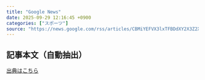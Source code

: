 ```yaml
---
title: "Google News"
date: 2025-09-29 12:16:45 +0900
categories: ["スポーツ"]
source: "https://news.google.com/rss/articles/CBMiYEFVX3lxTFBDdXY2X3Z2XzZ3TURCVGRLZnVDYUZESzNjRTZMV1RySGhCZ01HN0R6NmczOU9MRHBVWk1McmV0cmx3LU5KUE9DZWV3bjI4a0djelJoQkh4dzQwNDdpanBWbA?oc=5"
---
```


## 記事本文（自動抽出）
<body class="y0K44d EA71Tc" id="readabilityBody"></body>

[出典はこちら](https://news.google.com/rss/articles/CBMiYEFVX3lxTFBDdXY2X3Z2XzZ3TURCVGRLZnVDYUZESzNjRTZMV1RySGhCZ01HN0R6NmczOU9MRHBVWk1McmV0cmx3LU5KUE9DZWV3bjI4a0djelJoQkh4dzQwNDdpanBWbA?oc=5)
